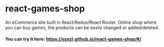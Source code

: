 # react-games-shop
An eCommerce site built in React/Redux/React Router. 
Online shop where you can buy games, the products can be easily changed or added/deleted.
#### You can try it here: https://ozezl.github.io/react-games-shop/#/

